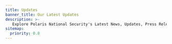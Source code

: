 ```yaml
---
title: Updates
banner_title: Our Latest Updates
description: >-
   Explore Polaris National Security's Latest News, Updates, Press Releases and Features
sitemap:
  priority: 0.8
---
```

